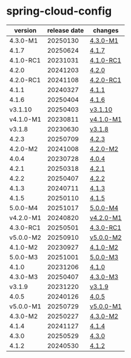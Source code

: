 # spring-cloud-config	


|version|release date|changes|
|---|---|---|
|4.3.0-M1|20250130|[4.3.0-M1](./4.3.0-M1-20250130.md)|
|4.1.7|20250624|[4.1.7](./4.1.7-20250624.md)|
|4.1.0-RC1|20231031|[4.1.0-RC1](./4.1.0-RC1-20231031.md)|
|4.2.0|20241203|[4.2.0](./4.2.0-20241203.md)|
|4.2.0-RC1|20241108|[4.2.0-RC1](./4.2.0-RC1-20241108.md)|
|4.1.1|20240327|[4.1.1](./4.1.1-20240327.md)|
|4.1.6|20250404|[4.1.6](./4.1.6-20250404.md)|
|v3.1.10|20250403|[v3.1.10](./v3.1.10-20250403.md)|
|v4.1.0-M1|20230811|[v4.1.0-M1](./v4.1.0-M1-20230811.md)|
|v3.1.8|20230630|[v3.1.8](./v3.1.8-20230630.md)|
|4.2.3|20250709|[4.2.3](./4.2.3-20250709.md)|
|4.2.0-M2|20241008|[4.2.0-M2](./4.2.0-M2-20241008.md)|
|4.0.4|20230728|[4.0.4](./4.0.4-20230728.md)|
|4.2.1|20250318|[4.2.1](./4.2.1-20250318.md)|
|4.2.2|20250407|[4.2.2](./4.2.2-20250407.md)|
|4.1.3|20240711|[4.1.3](./4.1.3-20240711.md)|
|4.1.5|20250110|[4.1.5](./4.1.5-20250110.md)|
|5.0.0-M4|20251017|[5.0.0-M4](./5.0.0-M4-20251017.md)|
|v4.2.0-M1|20240820|[v4.2.0-M1](./v4.2.0-M1-20240820.md)|
|4.3.0-RC1|20250501|[4.3.0-RC1](./4.3.0-RC1-20250501.md)|
|v5.0.0-M2|20250910|[v5.0.0-M2](./v5.0.0-M2-20250910.md)|
|4.1.0-M2|20230927|[4.1.0-M2](./4.1.0-M2-20230927.md)|
|5.0.0-M3|20251001|[5.0.0-M3](./5.0.0-M3-20251001.md)|
|4.1.0|20231206|[4.1.0](./4.1.0-20231206.md)|
|4.3.0-M3|20250407|[4.3.0-M3](./4.3.0-M3-20250407.md)|
|v3.1.9|20231220|[v3.1.9](./v3.1.9-20231220.md)|
|4.0.5|20240126|[4.0.5](./4.0.5-20240126.md)|
|v5.0.0-M1|20250729|[v5.0.0-M1](./v5.0.0-M1-20250729.md)|
|4.3.0-M2|20250227|[4.3.0-M2](./4.3.0-M2-20250227.md)|
|4.1.4|20241127|[4.1.4](./4.1.4-20241127.md)|
|4.3.0|20250529|[4.3.0](./4.3.0-20250529.md)|
|4.1.2|20240530|[4.1.2](./4.1.2-20240530.md)|

